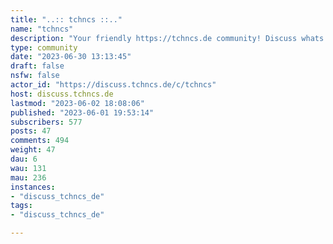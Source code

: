 ```yaml
---
title: "..:: tchncs ::.." 
name: "tchncs"
description: "Your friendly https://tchncs.de community! Discuss whats happening in the tchncs world  and/or just use it as a community forum.German and english allowed.If you are looking for a way to support tchncs, please check out https://tchncs.de/donate****"
type: community
date: "2023-06-30 13:13:45"
draft: false
nsfw: false
actor_id: "https://discuss.tchncs.de/c/tchncs"
host: discuss.tchncs.de
lastmod: "2023-06-02 18:08:06"
published: "2023-06-01 19:53:14"
subscribers: 577
posts: 47
comments: 494
weight: 47
dau: 6
wau: 131
mau: 236
instances:
- "discuss_tchncs_de"
tags: 
- "discuss_tchncs_de"

---
```

